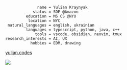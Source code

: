 ```properties
              name = Yulian Kraynyak
            status = SDE @Amazon
         education = MS CS @NYU
          location = NYC
 natural_languages = english, ukrainian
         languages = typescript, python, java, c++
             tools = vscode, obsidian, neovim, tmux
research_interests = AI, UX
           hobbies = EDM, drawing
```

[yulian.codes](https://yulian.codes)

<a href="#">
<img src="https://komarev.com/ghpvc/?username=ykray&color=0e1116&style=for-the-badge"/>
</a>

